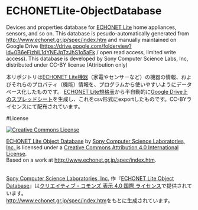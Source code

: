 ECHONETLite-ObjectDatabase
==========================

Devices and properties database for [ECHONET Lite](http://www.echonet.gr.jp/english/index.htm) home appliances, sensors, and so on. This database is pesudo-automatically generated from http://www.echonet.gr.jp/spec/index.htm and manually maintained on Google Drive (https://drive.google.com/folderview?id=0B6eFizhiL1dYNEJqTzJhS1o5aFk / open read access, limited write access). This database is developed by Sony Computer Science Labs, Inc, distributed under CC-BY license (Attribution only)

本リポジトリは[ECHONET Lite機器](http://www.echonet.gr.jp/)（家電やセンサーなど）の機器の情報、およびそれらのプロパティ（機能）情報を、プログラムから使いやすいようにデータベース化したものです。
[ECHONET Lite規格表](http://www.echonet.gr.jp/spec/index.htm)から半自動的に[Google Drive上のスプレッドシート](https://drive.google.com/folderview?id=0B6eFizhiL1dYNEJqTzJhS1o5aFk)を生成し、これをcsv形式にexportしたものです。CC-BYライセンスにて配布されています。



#License

<a rel="license" href="http://creativecommons.org/licenses/by/4.0/"><img alt="Creative Commons License" style="border-width:0" src="http://i.creativecommons.org/l/by/4.0/88x31.png" /></a><br />

<span xmlns:dct="http://purl.org/dc/terms/" href="http://purl.org/dc/dcmitype/Dataset" property="dct:title" rel="dct:type"><a xmlns:cc="http://creativecommons.org/ns#" href="https://github.com/SonyCSL/ECHONETLite-ObjectDatabase" property="cc:attributionName" rel="cc:attributionURL">ECHONET Lite Object Database</a> </span> by <a href="http://www.sonycsl.co.jp/">Sony Computer Science Laboratories, Inc. </a> is licensed under a <a rel="license" href="http://creativecommons.org/licenses/by/4.0/">Creative Commons Attribution 4.0 International License</a>.<br />Based on a work at <a xmlns:dct="http://purl.org/dc/terms/" href="http://www.echonet.gr.jp/english/spec/index.htm" rel="dct:source">http://www.echonet.gr.jp/spec/index.htm</a>.

<br /><a href="http://www.sonycsl.co.jp/">Sony Computer Science Laboratories, Inc.</a> 作『<span xmlns:dct="http://purl.org/dc/terms/" href="http://purl.org/dc/dcmitype/Dataset" property="dct:title" rel="dct:type"><a xmlns:cc="http://creativecommons.org/ns#" href="https://github.com/SonyCSL/ECHONETLite-ObjectDatabase" property="cc:attributionName" rel="cc:attributionURL">ECHONET Lite Object Database</a></span>』は<a rel="license" href="http://creativecommons.org/licenses/by/4.0/">クリエイティブ・コモンズ 表示 4.0 国際 ライセンス</a>で提供されています。<br /><a xmlns:dct="http://purl.org/dc/terms/" href="http://www.echonet.gr.jp/spec/index.htm" rel="dct:source">http://www.echonet.gr.jp/spec/index.htm</a>をもとに生成されています。
